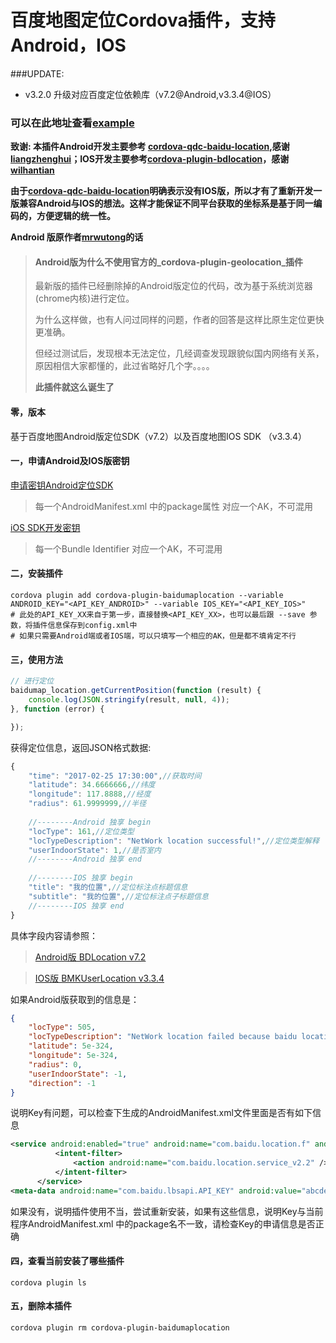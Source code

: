 # 百度地图定位Cordova插件，支持Android，IOS

###UPDATE:
* v3.2.0 升级对应百度定位依赖库（v7.2@Android,v3.3.4@IOS）

### 可以在此地址查看[example](https://github.com/aruis/testbmap-cordova-ionic)

__致谢: 本插件Android开发主要参考 [cordova-qdc-baidu-location](https://github.com/liangzhenghui/cordova-qdc-baidu-location),感谢[liangzhenghui](https://github.com/liangzhenghui)；IOS开发主要参考[cordova-plugin-bdlocation](https://github.com/wilhantian/cordova-plugin-bdlocation)，感谢[wilhantian](https://github.com/wilhantian)__


__由于[cordova-qdc-baidu-location](https://github.com/liangzhenghui/cordova-qdc-baidu-location)明确表示没有IOS版，所以才有了重新开发一版兼容Android与IOS的想法。这样才能保证不同平台获取的坐标系是基于同一编码的，方便逻辑的统一性。__

__Android 版原作者[mrwutong](https://github.com/mrwutong)的话__

>#### Android版为什么不使用官方的_cordova-plugin-geolocation_插件
>最新版的插件已经删除掉的Android版定位的代码，改为基于系统浏览器(chrome内核)进行定位。
>
>为什么这样做，也有人问过同样的问题，作者的回答是这样比原生定位更快更准确。
>
>但经过测试后，发现根本无法定位，几经调查发现跟貌似国内网络有关系，原因相信大家都懂的，此过省略好几个字。。。。
>
>__此插件就这么诞生了__

#### 零，版本
基于百度地图Android版定位SDK（v7.2）以及百度地图IOS SDK （v3.3.4）

#### 一，申请Android及IOS版密钥
[申请密钥Android定位SDK](http://developer.baidu.com/map/index.php?title=android-locsdk/guide/key)

>每一个AndroidManifest.xml 中的package属性 对应一个AK，不可混用

[iOS SDK开发密钥](http://lbsyun.baidu.com/index.php?title=iossdk/guide/key)

>每一个Bundle Identifier 对应一个AK，不可混用
  
#### 二，安装插件

```shell
cordova plugin add cordova-plugin-baidumaplocation --variable ANDROID_KEY="<API_KEY_ANDROID>" --variable IOS_KEY="<API_KEY_IOS>"
# 此处的API_KEY_XX来自于第一步，直接替换<API_KEY_XX>，也可以最后跟 --save 参数，将插件信息保存到config.xml中
# 如果只需要Android端或者IOS端，可以只填写一个相应的AK，但是都不填肯定不行
```

#### 三，使用方法

```javascript
// 进行定位
baidumap_location.getCurrentPosition(function (result) {
    console.log(JSON.stringify(result, null, 4));
}, function (error) {

});
```

获得定位信息，返回JSON格式数据:

```javascript
{
    "time": "2017-02-25 17:30:00",//获取时间
    "latitude": 34.6666666,//纬度
    "longitude": 117.8888,//经度
    "radius": 61.9999999,//半径
 
    //--------Android 独享 begin
    "locType": 161,//定位类型                                            
    "locTypeDescription": "NetWork location successful!",//定位类型解释   
    "userIndoorState": 1,//是否室内                                     
    //--------Android 独享 end
    
    //--------IOS 独享 begin
    "title": "我的位置",//定位标注点标题信息
    "subtitle": "我的位置",//定位标注点子标题信息
    //--------IOS 独享 end
}
```
具体字段内容请参照：
>[Android版 BDLocation v7.2](http://wiki.lbsyun.baidu.com/cms/androidloc/doc/v7.2/index.html)

>[IOS版 BMKUserLocation v3.3.4](http://wiki.lbsyun.baidu.com/cms/iossdk/doc/v3_3_4/html/interface_b_m_k_user_location.html#aba4b76e55f4605c5554fe16aca1b4fbf) 

如果Android版获取到的信息是：

```json
{
    "locType": 505,
    "locTypeDescription": "NetWork location failed because baidu location service check the key is unlegal, please check the key in AndroidManifest.xml !",
    "latitude": 5e-324,
    "longitude": 5e-324,
    "radius": 0,
    "userIndoorState": -1,
    "direction": -1
}
```

说明Key有问题，可以检查下生成的AndroidManifest.xml文件里面是否有如下信息

```xml
<service android:enabled="true" android:name="com.baidu.location.f" android:process=":remote">
          <intent-filter>
              <action android:name="com.baidu.location.service_v2.2" />
          </intent-filter>
      </service>
<meta-data android:name="com.baidu.lbsapi.API_KEY" android:value="abcdefghijklmn" />
```

如果没有，说明插件使用不当，尝试重新安装，如果有这些信息，说明Key与当前程序AndroidManifest.xml 中的package名不一致，请检查Key的申请信息是否正确

#### 四，查看当前安装了哪些插件

```shell
cordova plugin ls
```

#### 五，删除本插件

```shell
cordova plugin rm cordova-plugin-baidumaplocation
```